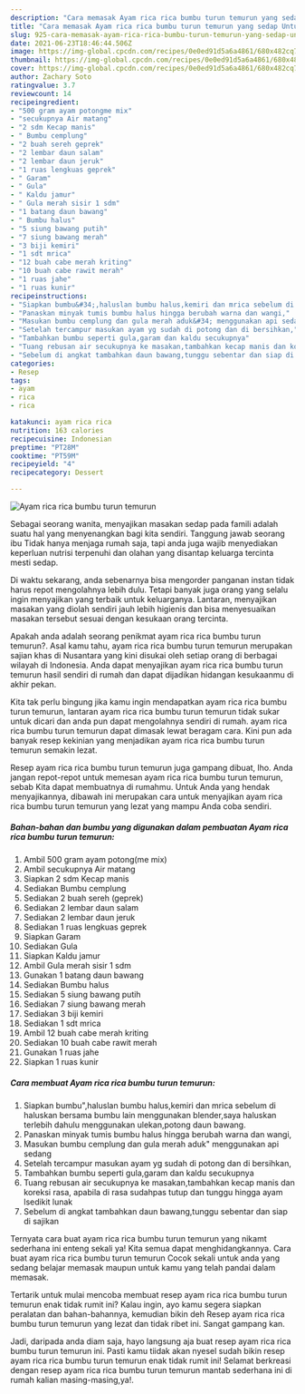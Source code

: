 ```yaml
---
description: "Cara memasak Ayam rica rica bumbu turun temurun yang sedap Untuk Jualan"
title: "Cara memasak Ayam rica rica bumbu turun temurun yang sedap Untuk Jualan"
slug: 925-cara-memasak-ayam-rica-rica-bumbu-turun-temurun-yang-sedap-untuk-jualan
date: 2021-06-23T18:46:44.506Z
image: https://img-global.cpcdn.com/recipes/0e0ed91d5a6a4861/680x482cq70/ayam-rica-rica-bumbu-turun-temurun-foto-resep-utama.jpg
thumbnail: https://img-global.cpcdn.com/recipes/0e0ed91d5a6a4861/680x482cq70/ayam-rica-rica-bumbu-turun-temurun-foto-resep-utama.jpg
cover: https://img-global.cpcdn.com/recipes/0e0ed91d5a6a4861/680x482cq70/ayam-rica-rica-bumbu-turun-temurun-foto-resep-utama.jpg
author: Zachary Soto
ratingvalue: 3.7
reviewcount: 14
recipeingredient:
- "500 gram ayam potongme mix"
- "secukupnya Air matang"
- "2 sdm Kecap manis"
- " Bumbu cemplung"
- "2 buah sereh geprek"
- "2 lembar daun salam"
- "2 lembar daun jeruk"
- "1 ruas lengkuas geprek"
- " Garam"
- " Gula"
- " Kaldu jamur"
- " Gula merah sisir 1 sdm"
- "1 batang daun bawang"
- " Bumbu halus"
- "5 siung bawang putih"
- "7 siung bawang merah"
- "3 biji kemiri"
- "1 sdt mrica"
- "12 buah cabe merah kriting"
- "10 buah cabe rawit merah"
- "1 ruas jahe"
- "1 ruas kunir"
recipeinstructions:
- "Siapkan bumbu&#34;,haluslan bumbu halus,kemiri dan mrica sebelum di haluskan bersama bumbu lain menggunakan blender,saya haluskan terlebih dahulu menggunakan ulekan,potong daun bawang."
- "Panaskan minyak tumis bumbu halus hingga berubah warna dan wangi,"
- "Masukan bumbu cemplung dan gula merah aduk&#34; menggunakan api sedang"
- "Setelah tercampur masukan ayam yg sudah di potong dan di bersihkan,"
- "Tambahkan bumbu seperti gula,garam dan kaldu secukupnya"
- "Tuang rebusan air secukupnya ke masakan,tambahkan kecap manis dan koreksi rasa, apabila di rasa sudahpas tutup dan tunggu hingga ayam lsedikit lunak"
- "Sebelum di angkat tambahkan daun bawang,tunggu sebentar dan siap di sajikan"
categories:
- Resep
tags:
- ayam
- rica
- rica

katakunci: ayam rica rica 
nutrition: 163 calories
recipecuisine: Indonesian
preptime: "PT28M"
cooktime: "PT59M"
recipeyield: "4"
recipecategory: Dessert

---
```



![Ayam rica rica bumbu turun temurun](https://img-global.cpcdn.com/recipes/0e0ed91d5a6a4861/680x482cq70/ayam-rica-rica-bumbu-turun-temurun-foto-resep-utama.jpg)

Sebagai seorang wanita, menyajikan masakan sedap pada famili adalah suatu hal yang menyenangkan bagi kita sendiri. Tanggung jawab seorang ibu Tidak hanya menjaga rumah saja, tapi anda juga wajib menyediakan keperluan nutrisi terpenuhi dan olahan yang disantap keluarga tercinta mesti sedap.

Di waktu  sekarang, anda sebenarnya bisa mengorder panganan instan tidak harus repot mengolahnya lebih dulu. Tetapi banyak juga orang yang selalu ingin menyajikan yang terbaik untuk keluarganya. Lantaran, menyajikan masakan yang diolah sendiri jauh lebih higienis dan bisa menyesuaikan masakan tersebut sesuai dengan kesukaan orang tercinta. 



Apakah anda adalah seorang penikmat ayam rica rica bumbu turun temurun?. Asal kamu tahu, ayam rica rica bumbu turun temurun merupakan sajian khas di Nusantara yang kini disukai oleh setiap orang di berbagai wilayah di Indonesia. Anda dapat menyajikan ayam rica rica bumbu turun temurun hasil sendiri di rumah dan dapat dijadikan hidangan kesukaanmu di akhir pekan.

Kita tak perlu bingung jika kamu ingin mendapatkan ayam rica rica bumbu turun temurun, lantaran ayam rica rica bumbu turun temurun tidak sukar untuk dicari dan anda pun dapat mengolahnya sendiri di rumah. ayam rica rica bumbu turun temurun dapat dimasak lewat beragam cara. Kini pun ada banyak resep kekinian yang menjadikan ayam rica rica bumbu turun temurun semakin lezat.

Resep ayam rica rica bumbu turun temurun juga gampang dibuat, lho. Anda jangan repot-repot untuk memesan ayam rica rica bumbu turun temurun, sebab Kita dapat membuatnya di rumahmu. Untuk Anda yang hendak menyajikannya, dibawah ini merupakan cara untuk menyajikan ayam rica rica bumbu turun temurun yang lezat yang mampu Anda coba sendiri.

<!--inarticleads1-->

##### Bahan-bahan dan bumbu yang digunakan dalam pembuatan Ayam rica rica bumbu turun temurun:

1. Ambil 500 gram ayam potong(me mix)
1. Ambil secukupnya Air matang
1. Siapkan 2 sdm Kecap manis
1. Sediakan  Bumbu cemplung
1. Sediakan 2 buah sereh (geprek)
1. Sediakan 2 lembar daun salam
1. Sediakan 2 lembar daun jeruk
1. Sediakan 1 ruas lengkuas geprek
1. Siapkan  Garam
1. Sediakan  Gula
1. Siapkan  Kaldu jamur
1. Ambil  Gula merah sisir 1 sdm
1. Gunakan 1 batang daun bawang
1. Sediakan  Bumbu halus
1. Sediakan 5 siung bawang putih
1. Sediakan 7 siung bawang merah
1. Sediakan 3 biji kemiri
1. Sediakan 1 sdt mrica
1. Ambil 12 buah cabe merah kriting
1. Sediakan 10 buah cabe rawit merah
1. Gunakan 1 ruas jahe
1. Siapkan 1 ruas kunir




<!--inarticleads2-->

##### Cara membuat Ayam rica rica bumbu turun temurun:

1. Siapkan bumbu&#34;,haluslan bumbu halus,kemiri dan mrica sebelum di haluskan bersama bumbu lain menggunakan blender,saya haluskan terlebih dahulu menggunakan ulekan,potong daun bawang.
1. Panaskan minyak tumis bumbu halus hingga berubah warna dan wangi,
1. Masukan bumbu cemplung dan gula merah aduk&#34; menggunakan api sedang
1. Setelah tercampur masukan ayam yg sudah di potong dan di bersihkan,
1. Tambahkan bumbu seperti gula,garam dan kaldu secukupnya
1. Tuang rebusan air secukupnya ke masakan,tambahkan kecap manis dan koreksi rasa, apabila di rasa sudahpas tutup dan tunggu hingga ayam lsedikit lunak
1. Sebelum di angkat tambahkan daun bawang,tunggu sebentar dan siap di sajikan




Ternyata cara buat ayam rica rica bumbu turun temurun yang nikamt sederhana ini enteng sekali ya! Kita semua dapat menghidangkannya. Cara buat ayam rica rica bumbu turun temurun Cocok sekali untuk anda yang sedang belajar memasak maupun untuk kamu yang telah pandai dalam memasak.

Tertarik untuk mulai mencoba membuat resep ayam rica rica bumbu turun temurun enak tidak rumit ini? Kalau ingin, ayo kamu segera siapkan peralatan dan bahan-bahannya, kemudian bikin deh Resep ayam rica rica bumbu turun temurun yang lezat dan tidak ribet ini. Sangat gampang kan. 

Jadi, daripada anda diam saja, hayo langsung aja buat resep ayam rica rica bumbu turun temurun ini. Pasti kamu tiidak akan nyesel sudah bikin resep ayam rica rica bumbu turun temurun enak tidak rumit ini! Selamat berkreasi dengan resep ayam rica rica bumbu turun temurun mantab sederhana ini di rumah kalian masing-masing,ya!.

